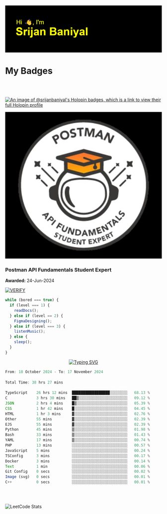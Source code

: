![Header](./header.png)

# My Badges

<Br />
<Br />

[![An image of @srijanbaniyal's Holopin badges, which is a link to view their full Holopin profile](https://holopin.me/srijanbaniyal)](https://holopin.io/@srijanbaniyal)

[![Postman API Fundamentals Student Expert](/Postman.jpeg)](https://api.badgr.io/public/assertions/r9BLLy0oTfKJBbkGuDI1zA)

### Postman API Fundamentals Student Expert

**Awarded:** 24-Jun-2024

[![VERIFY](https://img.shields.io/badge/VERIFY-blue)](https://badgecheck.io?url=https%3A%2F%2Fapi.badgr.io%2Fpublic%2Fassertions%2Fr9BLLy0oTfKJBbkGuDI1zA)

```javascript
while (bored === true) {
  if (level === 1) {
    readDocs();
  } else if (level == 2) {
    FigmaDesigning();
  } else if (level === 3) {
    listenMusic();
  } else {
    sleep();
  }
}
```

<p align="center">
  <a href="https://git.io/typing-svg"><img src="https://readme-typing-svg.demolab.com?font=Tilt+Prism&size=30&pause=1000&color=0FF75B&center=true&vCenter=true&width=800&height=80&lines=Time+spent+on+various+Programming+languages" alt="Typing SVG" /></a>
</p>

<!--START_SECTION:waka-->

```TypeScript
From: 18 October 2024 - To: 17 November 2024

Total Time: 38 hrs 27 mins

TypeScript    26 hrs 12 mins  █████████████████░░░░░░░░   68.13 %
C             3 hrs 30 mins   ██▒░░░░░░░░░░░░░░░░░░░░░░   09.12 %
JSON          2 hrs 4 mins    █▒░░░░░░░░░░░░░░░░░░░░░░░   05.39 %
CSS           1 hr 42 mins    █░░░░░░░░░░░░░░░░░░░░░░░░   04.45 %
HTML          1 hr 3 mins     ▓░░░░░░░░░░░░░░░░░░░░░░░░   02.76 %
Other         55 mins         ▓░░░░░░░░░░░░░░░░░░░░░░░░   02.39 %
EJS           55 mins         ▓░░░░░░░░░░░░░░░░░░░░░░░░   02.39 %
Python        45 mins         ▒░░░░░░░░░░░░░░░░░░░░░░░░   01.98 %
Bash          33 mins         ▒░░░░░░░░░░░░░░░░░░░░░░░░   01.43 %
YAML          17 mins         ▒░░░░░░░░░░░░░░░░░░░░░░░░   00.74 %
PHP           13 mins         ░░░░░░░░░░░░░░░░░░░░░░░░░   00.57 %
JavaScript    5 mins          ░░░░░░░░░░░░░░░░░░░░░░░░░   00.24 %
TSConfig      3 mins          ░░░░░░░░░░░░░░░░░░░░░░░░░   00.17 %
Docker        3 mins          ░░░░░░░░░░░░░░░░░░░░░░░░░   00.14 %
Text          1 min           ░░░░░░░░░░░░░░░░░░░░░░░░░   00.06 %
Git Config    0 secs          ░░░░░░░░░░░░░░░░░░░░░░░░░   00.02 %
Image (svg)   0 secs          ░░░░░░░░░░░░░░░░░░░░░░░░░   00.01 %
C++           0 secs          ░░░░░░░░░░░░░░░░░░░░░░░░░   00.01 %
```

<!--END_SECTION:waka-->

<Br />
<Br />

![LeetCode Stats](https://leetcard.jacoblin.cool/Srijan-Baniyal?theme=dark&font=Rasa&ext=contest)
